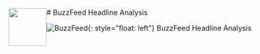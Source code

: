 <img style="float: left; width: 75px; height: 75px;" src="https://static.wikia.nocookie.net/logopedia/images/a/ab/BuzzFeed_2.svg/revision/latest?cb=20160404171003"> # BuzzFeed Headline Analysis

![BuzzFeed](https://static.wikia.nocookie.net/logopedia/images/a/ab/BuzzFeed_2.svg/revision/latest?cb=20160404171003){: style="float: left"} BuzzFeed Headline Analysis